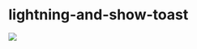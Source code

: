 # lightning-and-show-toast
<img src="http://cdn-ak.f.st-hatena.com/images/fotolife/t/tyoshikawa1106/20150313/20150313021224.png" />
